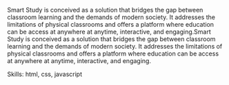 Smart Study is conceived as a solution that bridges the gap between classroom learning and the 
demands of modern society. It addresses the limitations of physical classrooms and offers a 
platform where education can be access at anywhere at anytime, interactive, and engaging.Smart Study is conceived as a solution that bridges the gap between classroom learning and the demands of modern society. It addresses the limitations of physical classrooms and offers a platform where education can be access at anywhere at anytime, interactive, and engaging.

Skills: html, css, javascript
